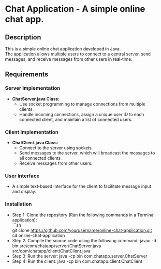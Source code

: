 # Chat Application - A simple online chat app.

## Description
This is a simple online chat application developed in Java. \
The application allows multiple users to connect to a central server, send messages, and receive messages from other users in real-time.

## Requirements

### Server Implementation
- **ChatServer.java Class:**
    - Use socket programming to manage connections from multiple clients.
    - Handle incoming connections, assign a unique user ID to each connected client, and maintain a list of connected users.

### Client Implementation
- **ChatClient.java Class:**
    - Connect to the server using sockets.
    - Send messages to the server, which will broadcast the messages to all connected clients.
    - Receive messages from other users.

### User Interface
- A simple text-based interface for the client to facilitate message input and display.

### Installation
- Step 1: Clone the repository (Run the following commands in a Terminal application): \
 \```sh \
 git clone https://github.com/yourusername/online-chat-application.git \
 cd online-chat-application 
- Step 2: Compile the source code using the following command: javac -d bin src/com/chatapp/server/ChatServer.java src/com/chatapp/client/ChatClient.java
- Step 3: Run the server: java -cp bin com.chatapp.server.ChatServer
- Step 4: Run the client: java -cp bin com.chatapp.client.ChatClient
